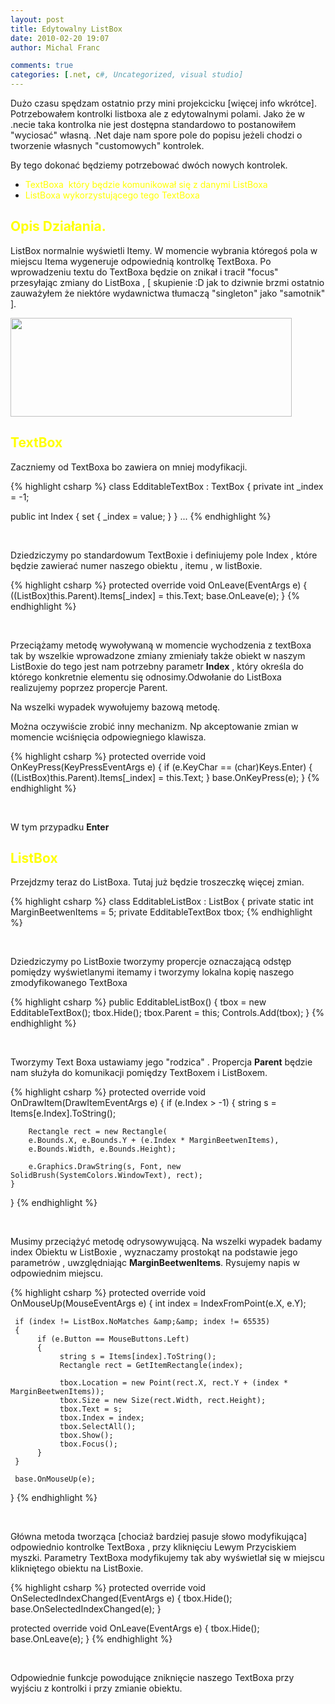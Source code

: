 ```yaml
---
layout: post
title: Edytowalny ListBox
date: 2010-02-20 19:07
author: Michal Franc

comments: true
categories: [.net, c#, Uncategorized, visual studio]
---
```

Dużo czasu spędzam ostatnio przy mini projekcicku [więcej info wkrótce]. Potrzebowałem kontrolki listboxa ale z edytowalnymi polami.
Jako że w .necie taka kontrolka nie jest dostępna standardowo to postanowiłem "wyciosać" własną. .Net daje nam spore pole do popisu jeżeli chodzi o tworzenie własnych "customowych" kontrolek.

By tego dokonać będziemy potrzebować dwóch nowych kontrolek.
<ul>
	<li><span style="color: #ffff00;">TextBoxa  który będzie komunikował się z danymi ListBoxa</span></li>
	<li><span style="color: #ffff00;"> ListBoxa wykorzystującego tego TextBoxa</span></li>
</ul>
<!--more-->
<h2 style="text-align: left;"><span style="color: #ffff00;">Opis Działania.</span></h2>
ListBox normalnie wyświetli Itemy. W momencie wybrania któregoś pola w miejscu Itema wygeneruje odpowiednią kontrolkę TextBoxa. Po wprowadzeniu textu do TextBoxa będzie on znikał i tracił "focus" przesyłając zmiany do ListBoxa , [ skupienie :D jak to dziwnie brzmi ostatnio zauważyłem że niektóre wydawnictwa tłumaczą "singleton" jako "samotnik" ].

<a href="http://lammichalfranc.files.wordpress.com/2010/02/edytowalny-listbox-test.jpg"><img class="aligncenter size-full wp-image-332" title="Edytowalny ListBox Test" src="http://lammichalfranc.files.wordpress.com/2010/02/edytowalny-listbox-test.jpg" alt="" width="450" height="158" /></a>
<h2><span style="color: #ffff00;">TextBox</span></h2>
Zaczniemy od TextBoxa bo zawiera on mniej modyfikacji.

{% highlight csharp %}
class EdditableTextBox : TextBox
{
   private int _index = -1;

   public int Index
   {
    set { _index = value; }
   }
...
{% endhighlight %}

&nbsp;

Dziedziczymy po standardowum TextBoxie i definiujemy pole Index , które będzie zawierać numer naszego obiektu , itemu , w listBoxie.

{% highlight csharp %}
protected override void OnLeave(EventArgs e)
{
   ((ListBox)this.Parent).Items[_index] = this.Text;
   base.OnLeave(e);
}
{% endhighlight %}

&nbsp;

Przeciążamy metodę wywoływaną w momencie wychodzenia z textBoxa tak by wszelkie wprowadzone zmiany zmieniały także obiekt w naszym ListBoxie do tego jest nam potrzebny parametr <strong>Index</strong> , który określa do którego konkretnie elementu się odnosimy.Odwołanie do ListBoxa realizujemy poprzez propercje Parent.

Na wszelki wypadek wywołujemy bazową metodę.

Można oczywiście zrobić inny mechanizm. Np akceptowanie zmian w momencie wciśnięcia odpowiegniego klawisza.

{% highlight csharp %}
protected override void OnKeyPress(KeyPressEventArgs e)
{
   if (e.KeyChar == (char)Keys.Enter)
   {
      ((ListBox)this.Parent).Items[_index] = this.Text;
   }
   base.OnKeyPress(e);
}
{% endhighlight %}

&nbsp;

W tym przypadku <strong>Enter</strong>
<h2><span style="color: #ffff00;">ListBox</span></h2>
Przejdzmy teraz do ListBoxa. Tutaj już będzie troszeczkę więcej zmian.

{% highlight csharp %}
class EdditableListBox : ListBox
{
      private static int MarginBeetwenItems = 5;
      private EdditableTextBox tbox;
{% endhighlight %}

&nbsp;

Dziedziczymy po ListBoxie tworzymy propercje oznaczającą odstęp pomiędzy wyświetlanymi itemamy i tworzymy lokalna kopię naszego zmodyfikowanego TextBoxa

{% highlight csharp %}
public EdditableListBox()
{
   tbox = new EdditableTextBox();
   tbox.Hide();
   tbox.Parent = this;
   Controls.Add(tbox);
}
{% endhighlight %}

&nbsp;

Tworzymy Text Boxa ustawiamy jego "rodzica" . Propercja <strong>Parent</strong> będzie nam służyła do komunikacji pomiędzy TextBoxem i ListBoxem.

{% highlight csharp %}
protected override void OnDrawItem(DrawItemEventArgs e)
{
   if (e.Index > -1)
   {
        string s = Items[e.Index].ToString();

        Rectangle rect = new Rectangle(
        e.Bounds.X, e.Bounds.Y + (e.Index * MarginBeetwenItems),
        e.Bounds.Width, e.Bounds.Height);

        e.Graphics.DrawString(s, Font, new SolidBrush(SystemColors.WindowText), rect);
    }
}
{% endhighlight %}

&nbsp;

Musimy przeciążyć metodę odrysowywującą. Na wszelki wypadek badamy index Obiektu w ListBoxie , wyznaczamy prostokąt na podstawie jego parametrów , uwzględniając
<strong>MarginBeetwenItems</strong>. Rysujemy napis w odpowiednim miejscu.

{% highlight csharp %}
protected override void OnMouseUp(MouseEventArgs e)
{
     int index = IndexFromPoint(e.X, e.Y);

     if (index != ListBox.NoMatches &amp;&amp; index != 65535)
     {
          if (e.Button == MouseButtons.Left)
          {
               string s = Items[index].ToString();
               Rectangle rect = GetItemRectangle(index);

               tbox.Location = new Point(rect.X, rect.Y + (index * MarginBeetwenItems));
               tbox.Size = new Size(rect.Width, rect.Height);
               tbox.Text = s;
               tbox.Index = index;
               tbox.SelectAll();
               tbox.Show();
               tbox.Focus();
          }
     }

     base.OnMouseUp(e);
}
{% endhighlight %}

&nbsp;

Główna metoda tworząca [chociaż bardziej pasuje słowo modyfikująca] odpowiednio kontrolke TextBoxa , przy kliknięciu Lewym Przyciskiem myszki. Parametry TextBoxa modyfikujemy tak aby wyświetlał się w miejscu klikniętego obiektu na ListBoxie.

{% highlight csharp %}
protected override void OnSelectedIndexChanged(EventArgs e)
{
      tbox.Hide();
      base.OnSelectedIndexChanged(e);
}

protected override void OnLeave(EventArgs e)
{
      tbox.Hide();
      base.OnLeave(e);
}
{% endhighlight %}

&nbsp;

Odpowiednie funkcje powodujące zniknięcie naszego TextBoxa przy wyjściu z kontrolki i przy zmianie obiektu.
